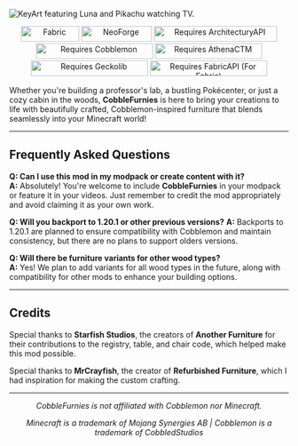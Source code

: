 ![KeyArt featuring Luna and Pikachu watching TV.](https://i.imgur.com/Ihkl7pC.jpeg)

<p align="center">
    <img src="https://i.imgur.com/D40j3RV.png" alt="Fabric" width="105" height="28">
    <img src="https://i.imgur.com/ou0Id20.png" alt="NeoForge" width="127" height="28">
    <img src="https://i.imgur.com/pIrXd83.png" alt="Requires ArchitecturyAPI" width="222" height="28">
    <img src="https://i.imgur.com/48cXpQd.png" alt="Requires Cobblemon" width="211" height="28">
    <img src="https://i.imgur.com/gtHzVOl.png" alt="Requires AthenaCTM" width="193" height="28">
    <img src="https://i.imgur.com/y7WHx3t.png" alt="Requires Geckolib" width="211" height="28">
    <img src="https://i.imgur.com/Yr2BrdD.png" alt="Requires FabricAPI (For Fabric)" width="211" height="28">
</p>

Whether you're building a professor's lab, a bustling Pokécenter, or just a cozy cabin in the woods, **CobbleFurnies** is here to bring your creations to life with beautifully crafted, Cobblemon-inspired furniture that blends seamlessly into your Minecraft world!

***

## Frequently Asked Questions

**Q: Can I use this mod in my modpack or create content with it?**  
**A:** Absolutely! You're welcome to include **CobbleFurnies** in your modpack or feature it in your videos. Just remember to credit the mod appropriately and avoid claiming it as your own work.

**Q: Will you backport to 1.20.1 or other previous versions?**
**A:** Backports to 1.20.1 are planned to ensure compatibility with Cobblemon and maintain consistency, but there are no plans to support olders versions.

**Q: Will there be furniture variants for other wood types?**  
**A:** Yes! We plan to add variants for all wood types in the future, along with compatibility for other mods to enhance your building options.

***

## Credits
Special thanks to **Starfish Studios**, the creators of **Another Furniture** for their contributions to the registry, table, and chair code, which helped make this mod possible.

Special thanks to **MrCrayfish**, the creator of **Refurbished Furniture**, which I had inspiration for making the custom crafting.

***
<div align="center">
    <p><i>CobbleFurnies is not affiliated with Cobblemon nor Minecraft.</i></p>
    <p><i>Minecraft is a trademark of Mojang Synergies AB  |  Cobblemon is a trademark of CobbledStudios</i></p>
</div>